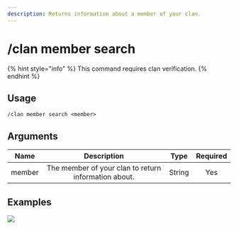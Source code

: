 ```yaml
---
description: Returns information about a member of your clan.
---
```


# /clan member search

{% hint style="info" %}
This command requires clan verification.
{% endhint %}

## Usage

```
/clan member search <member>
```

## Arguments

| Name   | Description                                          | Type   | Required |
| :----: | :--------------------------------------------------: | :----: | :------: |
| member | The member of your clan to return information about. | String | Yes      |

## Examples

![](https://github.com/xNickyDev/Forkman/assets/111157596/0424f449-5749-4f39-b5bf-3ebb6d1432f3)
